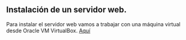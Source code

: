 ## Instalación de un servidor web.

Para instalar el servidor web vamos a trabajar con una máquina virtual desde Oracle VM VirtualBox.  [Aquí](https://www.virtualbox.org/)
